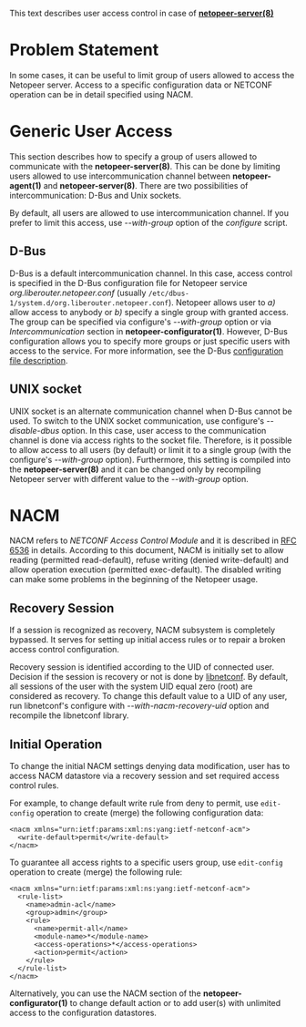 This text describes user access control in case of **[netopeer-server(8)](MultiLevelServer.md)**

# Problem Statement #

In some cases, it can be useful to limit group of users allowed to access the Netopeer server. Access to a specific configuration data or NETCONF operation can be in detail specified using NACM.

# Generic User Access #

This section describes how to specify a group of users allowed to communicate with the **netopeer-server(8)**. This can be done by limiting users allowed to use intercommunication channel between **netopeer-agent(1)** and **netopeer-server(8)**. There are two possibilities of intercommunication: D-Bus and Unix sockets.

By default, all users are allowed to use intercommunication channel. If you prefer to limit this access, use _--with-group_ option of the _configure_ script.

## D-Bus ##

D-Bus is a default intercommunication channel. In this case, access control is specified in the D-Bus configuration file for Netopeer service _org.liberouter.netopeer.conf_ (usually `/etc/dbus-1/system.d/org.liberouter.netopeer.conf`). Netopeer allows user to _a)_ allow access to anybody or _b)_ specify a single group with granted access. The group can be specified via configure's _--with-group_ option or via _Intercommunication_ section in **netopeer-configurator(1)**. However, D-Bus configuration allows you to specify more groups or just specific users with access to the service. For more information, see the D-Bus [configuration file description](http://dbus.freedesktop.org/doc/dbus-daemon.1.html#configuration_file).

## UNIX socket ##

UNIX socket is an alternate communication channel when D-Bus cannot be used. To switch to the UNIX socket communication, use configure's _--disable-dbus_ option. In this case, user access to the communication channel is done via access rights to the socket file. Therefore, is it possible to allow access to all users (by default) or limit it to a single group (with the configure's _--with-group_ option). Furthermore, this setting is compiled into the **netopeer-server(8)** and it can be changed only by recompiling Netopeer server with different value to the _--with-group_ option.


# NACM #

NACM refers to _NETCONF Access Control Module_ and it is described in [RFC 6536](http://tools.ietf.org/html/rfc6536) in details. According to this document, NACM is initially set to allow reading (permitted read-default), refuse writing (denied write-default) and allow operation execution (permitted exec-default). The disabled writing can make some problems in the beginning of the Netopeer usage.

## Recovery Session ##

If a session is recognized as recovery, NACM subsystem is completely bypassed. It serves for setting up initial access rules or to repair a broken access control configuration.

Recovery session is identified according to the UID of connected user. Decision if the session is recovery or not is done by [libnetconf](https://code.google.com/p/libnetconf/). By default, all sessions of the user with the system UID equal zero (root) are considered as recovery. To change this default value to a UID of any user, run libnetconf's configure with _--with-nacm-recovery-uid_ option and recompile the libnetconf library.

## Initial Operation ##

To change the initial NACM settings denying data modification, user has to access NACM datastore via a recovery session and set required access control rules.

For example, to change default write rule from deny to permit, use `edit-config` operation to create (merge) the following configuration data:

```
<nacm xmlns="urn:ietf:params:xml:ns:yang:ietf-netconf-acm">
  <write-default>permit</write-default>
</nacm>
```

To guarantee all access rights to a specific users group, use `edit-config` operation to create (merge) the following rule:

```
<nacm xmlns="urn:ietf:params:xml:ns:yang:ietf-netconf-acm">
  <rule-list>
    <name>admin-acl</name>
    <group>admin</group>
    <rule>
      <name>permit-all</name>
      <module-name>*</module-name>
      <access-operations>*</access-operations>
      <action>permit</action>
    </rule>
  </rule-list>
</nacm>
```

Alternatively, you can use the NACM section of the **netopeer-configurator(1)** to change default action or to add user(s) with unlimited access to the configuration datastores.